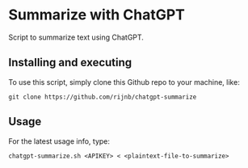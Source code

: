 # Summarize with ChatGPT

Script to summarize text using ChatGPT.

## Installing and executing

To use this script, simply clone this Github repo to your
machine, like:

```
git clone https://github.com/rijnb/chatgpt-summarize
```

## Usage

For the latest usage info, type:

```
chatgpt-summarize.sh <APIKEY> < <plaintext-file-to-summarize>

```

